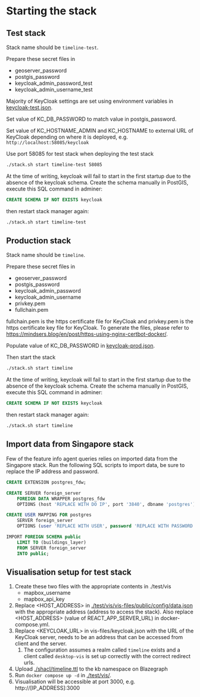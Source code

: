 # Starting the stack

## Test stack

Stack name should be `timeline-test`.

Prepare these secret files in [](./stack-manager/test/inputs/secrets)

- geoserver_password
- postgis_password
- keycloak_admin_password_test
- keycloak_admin_username_test

Majority of KeyCloak settings are set using environment variables in [keycloak-test.json].

Set value of KC_DB_PASSWORD to match value in postgis_password.

Set value of KC_HOSTNAME_ADMIN and KC_HOSTNAME to external URL of KeyCloak depending on where it is deployed, e.g. `http://localhost:58085/keycloak`

Use port 58085 for test stack when deploying the test stack

```bash
./stack.sh start timeline-test 58085
```

At the time of writing, keycloak will fail to start in the first startup due to the absence of the keycloak schema. Create the schema manually in PostGIS, execute this SQL command in adminer:

```sql
CREATE SCHEMA IF NOT EXISTS keycloak
```

then restart stack manager again:

```bash
./stack.sh start timeline-test
```

## Production stack

Stack name should be `timeline`.

Prepare these secret files in [](./stack-manager/prod/inputs/secrets)

- geoserver_password
- postgis_password
- keycloak_admin_password
- keycloak_admin_username
- privkey.pem
- fullchain.pem

fullchain.pem is the https certificate file for KeyCloak and privkey.pem is the https certificate key file for KeyCloak. To generate the files, please refer to <https://mindsers.blog/en/post/https-using-nginx-certbot-docker/>.

Populate value of KC_DB_PASSWORD in [keycloak-prod.json].

Then start the stack

```bash
./stack.sh start timeline
```

At the time of writing, keycloak will fail to start in the first startup due to the absence of the keycloak schema. Create the schema manually in PostGIS, execute this SQL command in adminer:

```sql
CREATE SCHEMA IF NOT EXISTS keycloak
```

then restart stack manager again:

```bash
./stack.sh start timeline
```

## Import data from Singapore stack

Few of the feature info agent queries relies on imported data from the Singapore stack. Run the following SQL scripts to import data, be sure to replace the IP address and password.

```sql
CREATE EXTENSION postgres_fdw;

CREATE SERVER foreign_server
    FOREIGN DATA WRAPPER postgres_fdw
    OPTIONS (host 'REPLACE WITH DO IP', port '3840', dbname 'postgres');

CREATE USER MAPPING FOR postgres
    SERVER foreign_server
    OPTIONS (user 'REPLACE WITH USER', password 'REPLACE WITH PASSWORD');

IMPORT FOREIGN SCHEMA public
    LIMIT TO (buildings_layer)
    FROM SERVER foreign_server
    INTO public;
```

## Visualisation setup for test stack

1. Create these two files with the appropriate contents in ./test/vis
   - mapbox_username
   - mapbox_api_key
2. Replace <HOST_ADDRESS> in [./test/vis/vis-files/public/config/data.json](./test/vis/vis-files/public/config/data.json) with the appropriate address (address to access the stack). Also replace <HOST_ADDRESS> (value of REACT_APP_SERVER_URL) in docker-compose.yml.
3. Replace <KEYCLOAK_URL> in vis-files/keycloak.json with the URL of the KeyCloak server, needs to be an address that can be accessed from client and the server.
   1. The configuration assumes a realm called `timeline` exists and a client called `desktop-vis` is set up correctly with the correct redirect urls.
4. Upload [./shacl/timeline.ttl](./shacl/timeline.ttl) to the kb namespace on Blazegraph
5. Run `docker compose up -d` in [./test/vis/](./test/vis/).
6. Visualisation will be accessible at port 3000, e.g. http://[IP_ADDRESS]:3000

[keycloak-test.json]: ./stack-manager/test/inputs/config/services/keycloak-test.json
[keycloak-prod.json]: ./stack-manager/test/inputs/config/services/keycloak-prod.json
